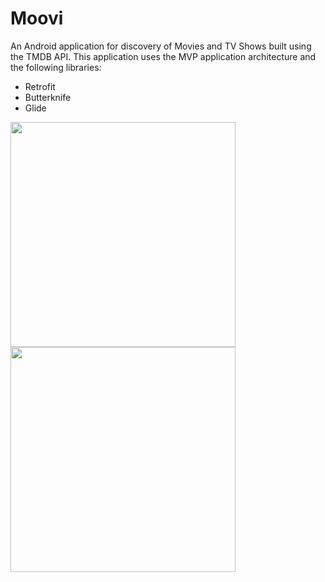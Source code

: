 # Moovi
An Android application for discovery of Movies and TV Shows built using the TMDB API.
This application uses the MVP application architecture and the following libraries:
* Retrofit
* Butterknife
* Glide

<img src="https://github.com/amanps/Moovi-Android-App/blob/master/Screenshot1.png" width="360">

<img src="https://github.com/amanps/Moovi-Android-App/blob/master/Screenshot2.png" width="360">
